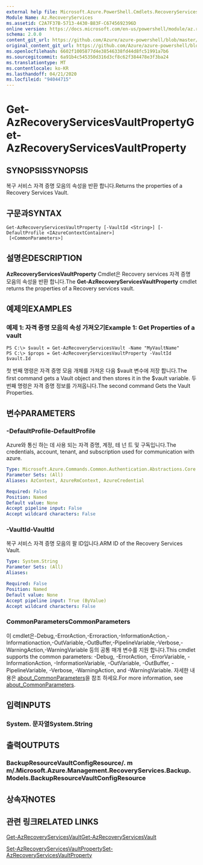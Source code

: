 ```yaml
---
external help file: Microsoft.Azure.PowerShell.Cmdlets.RecoveryServices.Backup.dll-Help.xml
Module Name: Az.RecoveryServices
ms.assetid: C2A7F37B-5713-4430-B83F-C6745692396D
online version: https://docs.microsoft.com/en-us/powershell/module/az.recoveryservices/get-azrecoveryservicesvaultproperty
schema: 2.0.0
content_git_url: https://github.com/Azure/azure-powershell/blob/master/src/RecoveryServices/RecoveryServices/help/Get-AzRecoveryServicesVaultProperty.md
original_content_git_url: https://github.com/Azure/azure-powershell/blob/master/src/RecoveryServices/RecoveryServices/help/Get-AzRecoveryServicesVaultProperty.md
ms.openlocfilehash: 6602f1005877d4e38546338fd44d8fc51991a7b6
ms.sourcegitcommit: 6a91b4c545350d316d3cf8c62f384478e3f3ba24
ms.translationtype: MT
ms.contentlocale: ko-KR
ms.lasthandoff: 04/21/2020
ms.locfileid: "94044715"
---
```

# <span data-ttu-id="6b19f-101">Get-AzRecoveryServicesVaultProperty</span><span class="sxs-lookup"><span data-stu-id="6b19f-101">Get-AzRecoveryServicesVaultProperty</span></span>

## <span data-ttu-id="6b19f-102">SYNOPSIS</span><span class="sxs-lookup"><span data-stu-id="6b19f-102">SYNOPSIS</span></span>
<span data-ttu-id="6b19f-103">복구 서비스 자격 증명 모음의 속성을 반환 합니다.</span><span class="sxs-lookup"><span data-stu-id="6b19f-103">Returns the properties of a Recovery Services Vault.</span></span>

## <span data-ttu-id="6b19f-104">구문과</span><span class="sxs-lookup"><span data-stu-id="6b19f-104">SYNTAX</span></span>

```
Get-AzRecoveryServicesVaultProperty [-VaultId <String>] [-DefaultProfile <IAzureContextContainer>]
 [<CommonParameters>]
```

## <span data-ttu-id="6b19f-105">설명은</span><span class="sxs-lookup"><span data-stu-id="6b19f-105">DESCRIPTION</span></span>
<span data-ttu-id="6b19f-106">**AzRecoveryServicesVaultProperty** Cmdlet은 Recovery services 자격 증명 모음의 속성을 반환 합니다.</span><span class="sxs-lookup"><span data-stu-id="6b19f-106">The **Get-AzRecoveryServicesVaultProperty** cmdlet returns the properties of a Recovery services vault.</span></span>

## <span data-ttu-id="6b19f-107">예제의</span><span class="sxs-lookup"><span data-stu-id="6b19f-107">EXAMPLES</span></span>

### <span data-ttu-id="6b19f-108">예제 1: 자격 증명 모음의 속성 가져오기</span><span class="sxs-lookup"><span data-stu-id="6b19f-108">Example 1: Get Properties of a vault</span></span>
```
PS C:\> $vault = Get-AzRecoveryServicesVault -Name "MyVaultName"
PS C:\> $props = Get-AzRecoveryServicesVaultProperty -VaultId $vault.Id
```

<span data-ttu-id="6b19f-109">첫 번째 명령은 자격 증명 모음 개체를 가져온 다음 $vault 변수에 저장 합니다.</span><span class="sxs-lookup"><span data-stu-id="6b19f-109">The first command gets a Vault object and then stores it in the $vault variable.</span></span>
<span data-ttu-id="6b19f-110">두 번째 명령은 자격 증명 정보를 가져옵니다.</span><span class="sxs-lookup"><span data-stu-id="6b19f-110">The second command Gets the Vault Properties.</span></span>

## <span data-ttu-id="6b19f-111">변수</span><span class="sxs-lookup"><span data-stu-id="6b19f-111">PARAMETERS</span></span>

### <span data-ttu-id="6b19f-112">-DefaultProfile</span><span class="sxs-lookup"><span data-stu-id="6b19f-112">-DefaultProfile</span></span>
<span data-ttu-id="6b19f-113">Azure와 통신 하는 데 사용 되는 자격 증명, 계정, 테 넌 트 및 구독입니다.</span><span class="sxs-lookup"><span data-stu-id="6b19f-113">The credentials, account, tenant, and subscription used for communication with azure.</span></span>

```yaml
Type: Microsoft.Azure.Commands.Common.Authentication.Abstractions.Core.IAzureContextContainer
Parameter Sets: (All)
Aliases: AzContext, AzureRmContext, AzureCredential

Required: False
Position: Named
Default value: None
Accept pipeline input: False
Accept wildcard characters: False
```

### <span data-ttu-id="6b19f-114">-VaultId</span><span class="sxs-lookup"><span data-stu-id="6b19f-114">-VaultId</span></span>
<span data-ttu-id="6b19f-115">복구 서비스 자격 증명 모음의 팔 ID입니다.</span><span class="sxs-lookup"><span data-stu-id="6b19f-115">ARM ID of the Recovery Services Vault.</span></span>

```yaml
Type: System.String
Parameter Sets: (All)
Aliases:

Required: False
Position: Named
Default value: None
Accept pipeline input: True (ByValue)
Accept wildcard characters: False
```

### <span data-ttu-id="6b19f-116">CommonParameters</span><span class="sxs-lookup"><span data-stu-id="6b19f-116">CommonParameters</span></span>
<span data-ttu-id="6b19f-117">이 cmdlet은-Debug,-ErrorAction,-Erroraction,-InformationAction,-Informationaction,-OutVariable,-OutBuffer,-PipelineVariable,-Verbose,-WarningAction,-WarningVariable 등의 공통 매개 변수를 지원 합니다.</span><span class="sxs-lookup"><span data-stu-id="6b19f-117">This cmdlet supports the common parameters: -Debug, -ErrorAction, -ErrorVariable, -InformationAction, -InformationVariable, -OutVariable, -OutBuffer, -PipelineVariable, -Verbose, -WarningAction, and -WarningVariable.</span></span> <span data-ttu-id="6b19f-118">자세한 내용은 [about_CommonParameters](http://go.microsoft.com/fwlink/?LinkID=113216)을 참조 하세요.</span><span class="sxs-lookup"><span data-stu-id="6b19f-118">For more information, see [about_CommonParameters](http://go.microsoft.com/fwlink/?LinkID=113216).</span></span>

## <span data-ttu-id="6b19f-119">입력</span><span class="sxs-lookup"><span data-stu-id="6b19f-119">INPUTS</span></span>

### <span data-ttu-id="6b19f-120">System. 문자열</span><span class="sxs-lookup"><span data-stu-id="6b19f-120">System.String</span></span>

## <span data-ttu-id="6b19f-121">출력</span><span class="sxs-lookup"><span data-stu-id="6b19f-121">OUTPUTS</span></span>

### <span data-ttu-id="6b19f-122">BackupResourceVaultConfigResource/. m m/.</span><span class="sxs-lookup"><span data-stu-id="6b19f-122">Microsoft.Azure.Management.RecoveryServices.Backup.Models.BackupResourceVaultConfigResource</span></span>

## <span data-ttu-id="6b19f-123">상속자</span><span class="sxs-lookup"><span data-stu-id="6b19f-123">NOTES</span></span>

## <span data-ttu-id="6b19f-124">관련 링크</span><span class="sxs-lookup"><span data-stu-id="6b19f-124">RELATED LINKS</span></span>

[<span data-ttu-id="6b19f-125">Get-AzRecoveryServicesVault</span><span class="sxs-lookup"><span data-stu-id="6b19f-125">Get-AzRecoveryServicesVault</span></span>](./Get-AzRecoveryServicesVault.md)

[<span data-ttu-id="6b19f-126">Set-AzRecoveryServicesVaultProperty</span><span class="sxs-lookup"><span data-stu-id="6b19f-126">Set-AzRecoveryServicesVaultProperty</span></span>](./Set-AzRecoveryServicesVaultProperty.md)
